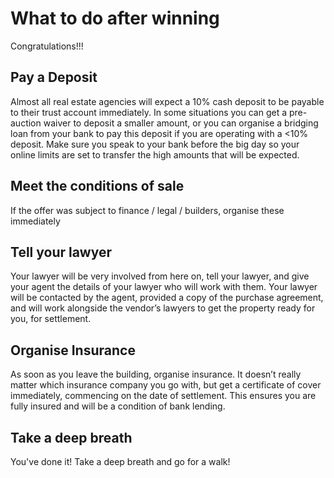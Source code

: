 # What to do after winning

Congratulations!!!

## Pay a Deposit

Almost all real estate agencies will expect a 10% cash deposit to be payable to their trust account immediately. In some situations you can get a pre-auction waiver to deposit a smaller amount, or you can organise a bridging loan from your bank to pay this deposit if you are operating with a <10% deposit. Make sure you speak to your bank before the big day so your online limits are set to transfer the high amounts that will be expected.

## Meet the conditions of sale

If the offer was subject to finance / legal / builders, organise these immediately

## Tell your lawyer

Your lawyer will be very involved from here on, tell your lawyer, and give your agent the details of your lawyer who will work with them. Your lawyer will be contacted by the agent, provided a copy of the purchase agreement, and will work alongside the vendor’s lawyers to get the property ready for you, for settlement.

## Organise Insurance

As soon as you leave the building, organise insurance. It doesn’t really matter which insurance company you go with, but get a certificate of cover immediately, commencing on the date of settlement. This ensures you are fully insured and will be a condition of bank lending.

## Take a deep breath

You've done it! Take a deep breath and go for a walk!&#x20;
